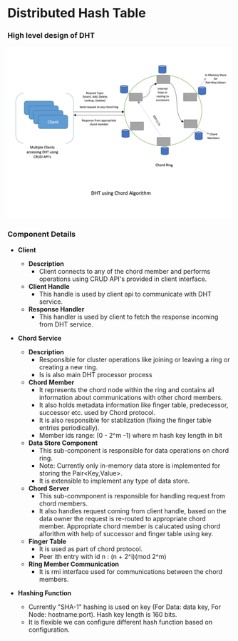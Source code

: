 # Distributed Hash Table 

### High level design of DHT

![alt text](https://github.com/deepak-narkhede/distributed-systems/blob/main/DesignDraft.png?raw=true)

### Component Details
* **Client**

  * **Description** 
    * Client connects  to any of the chord member and performs operations using CRUD API's provided in client interface.
  * **Client Handle**
    * This handle is used by client api to communicate with DHT service.
  * **Response Handler**
    * This handler is used by client to fetch the response incoming from DHT service.
  
* **Chord Service**

  * **Description**
    * Responsible for cluster operations like joining or leaving a ring or creating a new ring.
    * Is is also main DHT processor process
  * **Chord Member**
    * It represents the chord node within the ring and contains all information about communications with other chord members.
    * It also holds metadata information like finger table, predecessor, successor etc. used by Chord protocol.
    * It is also responsible for stablization (fixing the finger table entries periodically).
    * Member ids range: (0 - 2^m -1) where m hash key length in bit
  * **Data Store Component**
    * This sub-component is responsible for data operations on chord ring.
    * Note: Currently only in-memory data store is implemented for storing the Pair<Key,Value>. 
    * It is extensible to implement any type of data store.
  * **Chord Server**
    * This sub-commponent is responsible for handling request from chord members.
    * It also handles request coming from client handle, based on the data owner the request is re-routed to appropriate chord member. Appropriate chord member is calucated using chord alforithm with help of successor and finger table using key.
  * **Finger Table**
    * It is used as part of chord protocol. 
    * Peer ith entry with id n : (n + 2^i)(mod 2^m)
  * **Ring Member Communication**
    * It is rmi interface used for communications between the chord members.  
    
* **Hashing Function**
  * Currently "SHA-1" hashing is used on key (For Data: data key, For Node: hostname:port). Hash key length is 160 bits.
  * It is flexible we can configure different hash function based on configuration.
  
  
